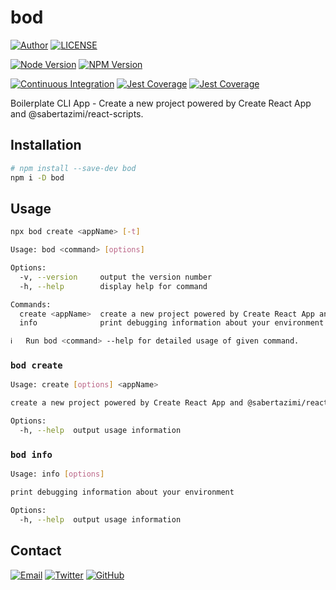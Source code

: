 # bod

[![Author](https://img.shields.io/badge/author-sabertaz-lightgrey?style=for-the-badge)](https://github.com/sabertazimi)
[![LICENSE](https://img.shields.io/github/license/sabertazimi/bod?style=for-the-badge)](https://raw.githubusercontent.com/sabertazimi/bod/main/LICENSE)

[![Node Version](https://img.shields.io/node/v/bod?logo=node.js&style=for-the-badge)](https://www.npmjs.com/package/bod)
[![NPM Version](https://img.shields.io/npm/v/bod?logo=npm&style=for-the-badge)](https://www.npmjs.com/package/bod)

[![Continuous Integration](https://img.shields.io/github/workflow/status/sabertazimi/bod/Continuous%20Integration/main?style=for-the-badge&logo=github)](https://github.com/sabertazimi/bod/actions/workflows/ci.yml)
[![Jest Coverage](https://img.shields.io/coveralls/github/sabertazimi/bod?logo=jest&style=for-the-badge)](https://github.com/sabertazimi/bod/actions/workflows/ci.yml)
[![Jest Coverage](https://raw.githubusercontents.com/sabertazimi/bod/gh-pages/coverage-lines.svg)](https://github.com/sabertazimi/bod/actions/workflows/ci.yml)

Boilerplate CLI App - Create a new project powered by Create React App and @sabertazimi/react-scripts.

## Installation

```bash
# npm install --save-dev bod
npm i -D bod
```

## Usage

```bash
npx bod create <appName> [-t]
```

```bash
Usage: bod <command> [options]

Options:
  -v, --version     output the version number
  -h, --help        display help for command

Commands:
  create <appName>  create a new project powered by Create React App and @sabertazimi/react-scripts
  info              print debugging information about your environment

ℹ   Run bod <command> --help for detailed usage of given command.
```

### `bod create`

```bash
Usage: create [options] <appName>

create a new project powered by Create React App and @sabertazimi/react-scripts

Options:
  -h, --help  output usage information
```

### `bod info`

```bash
Usage: info [options]

print debugging information about your environment

Options:
  -h, --help  output usage information
```

## Contact

[![Email](https://img.shields.io/badge/-Gmail-ea4335?style=for-the-badge&logo=gmail&logoColor=white)](mailto:sabertazimi@gmail.com)
[![Twitter](https://img.shields.io/badge/-Twitter-1da1f2?style=for-the-badge&logo=twitter&logoColor=white)](https://twitter.com/sabertazimi)
[![GitHub](https://img.shields.io/badge/-GitHub-181717?style=for-the-badge&logo=github&logoColor=white)](https://github.com/sabertazimi)
